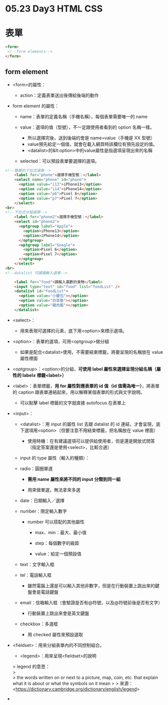 # 05\.23 Day3 HTML CSS

# 表單

```html
<form>
 <!--form elements-->
</form>
```

## form element

- &lt;form&gt;的屬性：

  - action：定義表單送出後傳給後端的動作

- form element 的屬性：

  - name：表單的定義名稱（手機名稱），每個表單需要唯一的 name

  - value：選項的值（型號），不一定跟使用者看到的 option 名稱一樣。

    - 所以選擇完後，送到後端的會是 name=value（手機是 XX 型號）
    - value預先給定一個值，就會在載入網頁時該欄位有預先設定的值。
    - &lt;datalist&gt;的&lt:option&gt;中的value屬性是指選項呈現出來的名稱

  - selected：可以預設表單要選擇的選項。

```html
<!--簡單的下拉式選單-->
    <label for="phone">選擇手機型號：</label>
    <select name="phone" id="phone">
      <option value="i13">iPhone13</option>
      <option value="i14">iPhone14</option>
      <option value="p6">Pixel 6</option>
      <option value="p7">Pixel 7</option>
    </select>
<br>
<!--下拉式分組選單-->
    <label for="phone2">選擇手機型號：</label>
    <select id="phone2">
      <optgroup label="Apple">
        <option>iPhone13</option>
        <option>iPhone14</option>
      </optgroup>
      <optgroup label="Google">
        <option>Pixel 6</option>
        <option>Pixel 7</option>
      </optgroup>
    </select>
<br>
<!--datalist 可建議輸入選單-->

    <label for="food">請輸入喜歡的食物</label>
    <input type="text" id="food" list="foodList" />
    <datalist id="foodList">
      <option value="小籠包"></option>
      <option value="白菜魯"></option>
      <option value="雞肉飯"></option>
    </datalist>
```

- &lt;select&gt;：

  - 用來表現可選擇的元素，底下用&lt;option&gt;來標示選項。

- &lt;option&gt;：表單的選項，可用&lt;optgroup&gt;做分組

  - 如果是配合&lt;datalist&gt;使用，不需要結束標籤，將要呈現的名稱放在 value 屬性裡面

- &lt;optgroup&gt;：&lt;option&gt;的分組，**可使用 label 屬性來選擇呈現分組名稱（屬性的 label≠ 標籤&lt;label&gt;）**

- &lt;label&gt;：表單標籤，**用 for 屬性對應表單的 id 值（id 值需為唯一）**，將表單的 caption 跟表單連結起來，用以解釋某個表單的形式與文字說明。

  - 可以點擊 label 標籤的文字就直接 autofocus 在表單上

- &lt;input&gt;：

  - &lt;datalist&gt;：用 input 的屬性 list 去跟 datalist 的 id 連結，才會呈現，底下選項用&lt;option&gt;（但要注意不用結束標籤，把名稱放在 value 裡面）

    - 使用時機：在有建議選項可以提供給使用者，但是還是開放式問答（指定答案還是使用&lt;select&gt;，比較合適）

  - input 的 type 屬性（輸入的種類）：

  - radio：圓圈單選

    - **需用 name 屬性來將不同的 input 分類到同一組**

    - 用來做單選，無法拿來多選

  - date：日期輸入／選擇

  - number：限定輸入數字

    - number 可以搭配的其他屬性

      - max、min：最大、最小值

      - step：每個數字的級距

      - value：給定一個預設值

  - text：文字輸入框

  - tel：電話輸入框

    - 雖然電腦上還是可以輸入其他非數字，但是在行動裝置上跳出來的鍵盤會是電話鍵盤

  - email：信箱輸入框（會驗證是否有@符號，以及@符號前後是否有文字）

    - 行動裝置上跳出來會是英文鍵盤

  - checkbox：多選框

    - 用 checked 屬性來預設選取

- &lt;fieldset&gt;：用來分組表單內的不同控制組合。

  - &lt;legend&gt;：用來呈現&lt;fieldset&gt;的說明

  &gt; legend 的意思：\
  &gt; \
  &gt; the words written on or next to a picture, map, coin, etc. that explain what it is about or what the symbols on it mean
  &gt;
  &gt; 來源：&lt;https://dictionary.cambridge.org/dictionary/english/legend&gt;

-
